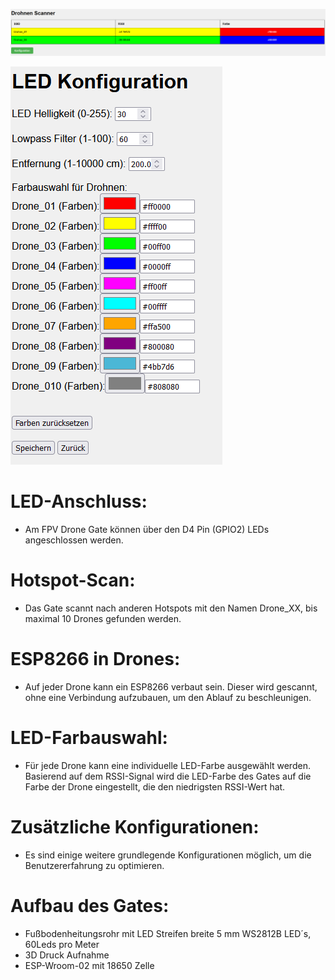 ![config screenshot](ledgate/img/Drone_Gate.png)

![config screenshot](ledgate/img/Config.png)

# LED-Anschluss: 
* Am FPV Drone Gate können über den D4 Pin (GPIO2) LEDs angeschlossen werden.

# Hotspot-Scan: 
* Das Gate scannt nach anderen Hotspots mit den Namen Drone_XX, bis maximal 10 Drones gefunden werden.

# ESP8266 in Drones: 
* Auf jeder Drone kann ein ESP8266 verbaut sein. Dieser wird gescannt, ohne eine Verbindung aufzubauen, um den Ablauf zu beschleunigen.

# LED-Farbauswahl: 
* Für jede Drone kann eine individuelle LED-Farbe ausgewählt werden. Basierend auf dem RSSI-Signal wird die LED-Farbe des Gates auf die Farbe der Drone eingestellt, die den niedrigsten RSSI-Wert hat.

# Zusätzliche Konfigurationen: 
* Es sind einige weitere grundlegende Konfigurationen möglich, um die Benutzererfahrung zu optimieren.

# Aufbau des Gates:
* Fußbodenheitungsrohr mit LED Streifen breite 5 mm WS2812B LED´s, 60Leds pro Meter
* 3D Druck Aufnahme
* ESP-Wroom-02 mit 18650 Zelle